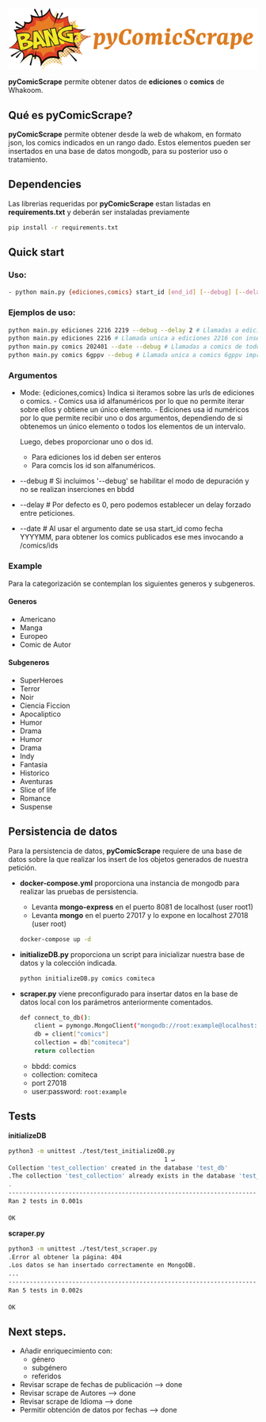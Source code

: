 <p align="center">
  <img src="https://github.com/malambra/pycomicscrape/blob/main/pycomicscrape.png" />
</p>

**pyComicScrape** permite obtener datos de **ediciones** o **comics** de Whakoom.

## Qué es pyComicScrape?

**pyComicScrape** permite obtener desde la web de whakom, en formato json, los comics indicados en un rango dado. Estos elementos pueden ser insertados en una base de datos mongodb, para su posterior uso o tratamiento.

## Dependencies

Las librerias requeridas por **pyComicScrape** estan listadas en **requirements.txt** y deberán ser instaladas previamente

```bash
pip install -r requirements.txt
```

## Quick start

### Uso:
```bash
- python main.py {ediciones,comics} start_id [end_id] [--debug] [--delay] [--date]
```

### Ejemplos de uso:
```bash
python main.py ediciones 2216 2219 --debug --delay 2 # Llamadas a ediciones del rango 2216...2219 con 2 segundos de delay
python main.py ediciones 2216 # Llamada unica a ediciones 2216 con inserción en bbdd
python main.py comics 202401 --date --debug # Llamadas a comics de todos los comics publicados en Enero 2024
python main.py comics 6gppv --debug # Llamada unica a comics 6gppv impresion por pantalla
```
### Argumentos
- Mode: {ediciones,comics}
    Indica si iteramos sobre las urls de ediciones o comics.
        - Comics usa id alfanuméricos por lo que no permite iterar sobre ellos y obtiene un único elemento.
        - Ediciones usa id numéricos por lo que permite recibir uno o dos argumentos, dependiendo de si obtenemos un único elemento o todos los elementos de un intervalo.

    Luego, debes proporcionar uno o dos id.
    - Para ediciones los id deben ser enteros
    - Para comcis los id son alfanuméricos.

- --debug # Si incluimos '--debug' se habilitar el modo de depuración y no se realizan inserciones en bbdd
- --delay # Por defecto es 0, pero podemos establecer un delay forzado entre peticiones.
- --date # Al usar el argumento date se usa start_id como fecha YYYYMM, para obtener los comics publicados ese mes invocando a /comics/ids

### Example
Para la categorización se contemplan los siguientes generos y subgeneros.
#### Generos
- Americano
- Manga
- Europeo
- Comic de Autor

#### Subgeneros
- SuperHeroes
- Terror
- Noir
- Ciencia Ficcion
- Apocaliptico
- Humor
- Drama
- Humor
- Drama
- Indy
- Fantasia
- Historico
- Aventuras
- Slice of life
- Romance
- Suspense

## Persistencia de datos
Para  la persistencia de datos, **pyComicScrape** requiere de una base de datos sobre la que realizar los insert de los objetos generados de nuestra petición.

- **docker-compose.yml** proporciona una instancia de mongodb para realizar las pruebas de persistencia.
    - Levanta **mongo-express** en el puerto 8081 de localhost (user root1)
    - Levanta **mongo** en el puerto 27017 y lo expone en localhost 27018 (user root)
    ```bash
    docker-compose up -d
    ```

- **initializeDB.py** proporciona un script para inicializar nuestra base de datos y la colección indicada.
    ```bash
    python initializeDB.py comics comiteca
    ```
- **scraper.py** viene preconfigurado para insertar datos en la base de datos local con los parámetros anteriormente comentados.
    ```bash
    def connect_to_db():
        client = pymongo.MongoClient("mongodb://root:example@localhost:27018/")
        db = client["comics"]
        collection = db["comiteca"]
        return collection
    ```
    - bbdd: comics
    - collection: comiteca
    - port 27018
    - user:password: `root:example`

## Tests

**initializeDB**
```bash
python3 -m unittest ./test/test_initializeDB.py      
                                            1 ↵
Collection 'test_collection' created in the database 'test_db'
.The collection 'test_collection' already exists in the database 'test_db'
.
----------------------------------------------------------------------
Ran 2 tests in 0.001s

OK
```

**scraper.py**
```bash
python3 -m unittest ./test/test_scraper.py
.Error al obtener la página: 404
.Los datos se han insertado correctamente en MongoDB.
...
----------------------------------------------------------------------
Ran 5 tests in 0.002s

OK
```

## Next steps.
- Añadir enriquecimiento con:
    - género
    - subgénero
    - referidos
- Revisar scrape de fechas de publicación --> done
- Revisar scrape de Autores --> done
- Revisar scrape de Idioma --> done
- Permitir obtención de datos por fechas --> done